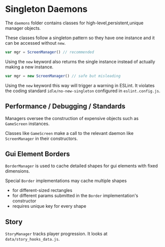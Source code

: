 # Singleton Daemons

The `daemons` folder contains classes for high-level,persistent,unique manager objects.

These classes follow a singleton pattern so they have one instance and it can be accessed without `new`. 


```js
var mgr = ScreenManager() // recommended
```

Using the `new` keyword also returns the single instance instead of actually making a new instance.

```js
var mgr = new ScreenManager() // safe but misleading
```

Using the `new` keyword this way will trigger a warning in ESLint. It violates the coding standard `idle/no-new-singleton` configured in `eslint.config.js`.


## Performance / Debugging / Standards

Managers oversee the construction of expensive objects such as `GameScreen` instances. 

Classes like `GameScreen` make a call to the relevant daemon like `ScreenManager` in their constructors.

## Gui Element Borders

`BorderManager` is used to cache detailed shapes for gui elements with fixed dimensions. 

Special `Border` implementations may cache multiple shapes
  - for different-sized rectangles
  - for different params submitted in the `Border` implementation's constructor
  - requires unique key for every shape

## Story

`StoryManager` tracks player progression. It looks at `data/story_hooks_data.js`.
